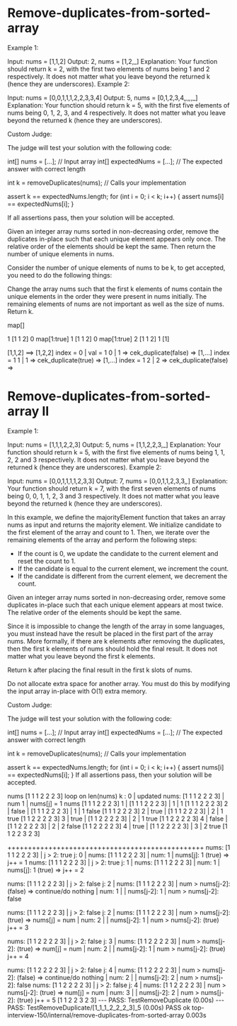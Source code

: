 # Remove-duplicates-from-sorted-array

Example 1:

Input: nums = [1,1,2]
Output: 2, nums = [1,2,_]
Explanation: Your function should return k = 2, with the first two elements of nums being 1 and 2 respectively.
It does not matter what you leave beyond the returned k (hence they are underscores).
Example 2:

Input: nums = [0,0,1,1,1,2,2,3,3,4]
Output: 5, nums = [0,1,2,3,4,_,_,_,_,_]
Explanation: Your function should return k = 5, with the first five elements of nums being 0, 1, 2, 3, and 4 respectively.
It does not matter what you leave beyond the returned k (hence they are underscores).

Custom Judge:

The judge will test your solution with the following code:

int[] nums = [...]; // Input array
int[] expectedNums = [...]; // The expected answer with correct length

int k = removeDuplicates(nums); // Calls your implementation

assert k == expectedNums.length;
for (int i = 0; i < k; i++) {
    assert nums[i] == expectedNums[i];
}

If all assertions pass, then your solution will be accepted.


Given an integer array nums sorted in non-decreasing order, remove the duplicates in-place such that each unique element appears only once. The relative order of the elements should be kept the same. Then return the number of unique elements in nums.

Consider the number of unique elements of nums to be k, to get accepted, you need to do the following things:

Change the array nums such that the first k elements of nums contain the unique elements in the order they were present in nums initially. The remaining elements of nums are not important as well as the size of nums.
Return k.



map[]

1
[1 1 2] 0
map[1:true]
1
[1 1 2] 0
map[1:true]
2
[1 1 2] 1
[1]



[1,1,2] ==> [1,2,2]
index = 0 | val = 1
0 | 1 => cek_duplicate(false) => [1,...] index = 1
1 | 1 => cek_duplicate(true) => [1,...] index = 1
2 | 2 => cek_duplicate(false) => 



# Remove-duplicates-from-sorted-array II

Example 1:

Input: nums = [1,1,1,2,2,3]
Output: 5, nums = [1,1,2,2,3,_]
Explanation: Your function should return k = 5, with the first five elements of nums being 1, 1, 2, 2 and 3 respectively.
It does not matter what you leave beyond the returned k (hence they are underscores).
Example 2:

Input: nums = [0,0,1,1,1,1,2,3,3]
Output: 7, nums = [0,0,1,1,2,3,3,_,_]
Explanation: Your function should return k = 7, with the first seven elements of nums being 0, 0, 1, 1, 2, 3 and 3 respectively.
It does not matter what you leave beyond the returned k (hence they are underscores).

In this example, we define the majorityElement function that takes an array nums as input and returns the majority element. We initialize candidate to the first element of the array and count to 1. Then, we iterate over the remaining elements of the array and perform the following steps:

- If the count is 0, we update the candidate to the current element and reset the count to 1.
- If the candidate is equal to the current element, we increment the count.
- If the candidate is different from the current element, we decrement the count.

Given an integer array nums sorted in non-decreasing order, remove some duplicates in-place such that each unique element appears at most twice. The relative order of the elements should be kept the same.

Since it is impossible to change the length of the array in some languages, you must instead have the result be placed in the first part of the array nums. More formally, if there are k elements after removing the duplicates, then the first k elements of nums should hold the final result. It does not matter what you leave beyond the first k elements.

Return k after placing the final result in the first k slots of nums.

Do not allocate extra space for another array. You must do this by modifying the input array in-place with O(1) extra memory.

Custom Judge:

The judge will test your solution with the following code:

int[] nums = [...]; // Input array
int[] expectedNums = [...]; // The expected answer with correct length

int k = removeDuplicates(nums); // Calls your implementation

assert k == expectedNums.length;
for (int i = 0; i < k; i++) {
    assert nums[i] == expectedNums[i];
}
If all assertions pass, then your solution will be accepted.


nums [1 1 1 2 2 2 3]
loop on len(nums)
k : 0  |  updated nums: [1 1 1 2 2 2 3]  |  num 1  |  nums[j] = 1
nums [1 1 1 2 2 2 3]
1  |  [1 1 1 2 2 2 3]  |  1  |  1
[1 1 1 2 2 2 3]
2  |  false  |  [1 1 1 2 2 2 3]  |  1  |  1 false
[1 1 1 2 2 2 3]
2  |  true  |  [1 1 1 2 2 2 3]  |  2  |  1 true
[1 1 2 2 2 2 3]
3  |  true  |  [1 1 2 2 2 2 3]  |  2  |  1 true
[1 1 2 2 2 2 3]
4  |  false  |  [1 1 2 2 2 2 3]  |  2  |  2 false
[1 1 2 2 2 2 3]
4  |  true  |  [1 1 2 2 2 2 3]  |  3  |  2 true
[1 1 2 2 3 2 3]

++++++++++++++++++++++++++++++++++++++++++++++++
nums:  [1 1 1 2 2 2 3]  |  j > 2:  true
j:  0  |  nums:  [1 1 1 2 2 2 3]  |  num:  1  |  nums[j]:  1 (true) => j++ = 1
nums:  [1 1 1 2 2 2 3]  |  j > 2:  true
j:  1  |  nums:  [1 1 1 2 2 2 3]  |  num:  1  |  nums[j]:  1 (true) => j++ = 2

nums:  [1 1 1 2 2 2 3]  |  j > 2:  false
j:  2  |  nums:  [1 1 1 2 2 2 3]  |  num > nums[j-2]:  (false) => continue/do nothing  |   num:  1  |   |  nums[j-2]:  1  |  num > nums[j-2]:  false

nums:  [1 1 1 2 2 2 3]  |  j > 2:  false
j:  2  |  nums:  [1 1 1 2 2 2 3]  |  num > nums[j-2]:  (true) => nums[j] = num  |   num:  2  |   |  nums[j-2]:  1  |  num > nums[j-2]:  (true) j++ = 3

nums:  [1 1 2 2 2 2 3]  |  j > 2:  false
j:  3  |  nums:  [1 1 2 2 2 2 3]  |  num > nums[j-2]:  (true) => num[j] = num  |   num:  2  |   |  nums[j-2]:  1  |  num > nums[j-2]:  (true) j++ = 4

nums:  [1 1 2 2 2 2 3]  |  j > 2:  false
j:  4  |  nums:  [1 1 2 2 2 2 3]  |  num > nums[j-2]:  (false) => continue/do nothing   |   num:  2  |   |  nums[j-2]:  2  |  num > nums[j-2]:  false
nums:  [1 1 2 2 2 2 3]  |  j > 2:  false
j:  4  |  nums:  [1 1 2 2 2 2 3]  |  num > nums[j-2]:  (true) => num[j] = num  |   num:  3  |   |  nums[j-2]:  2  |  num > nums[j-2]:  (true) j++ = 5
[1 1 2 2 3 2 3]
--- PASS: TestRemoveDuplicate (0.00s)
    --- PASS: TestRemoveDuplicate/[1_1_1_2_2_2_3]_5 (0.00s)
PASS
ok      top-interview-150/internal/remove-duplicates-from-sorted-array  0.003s